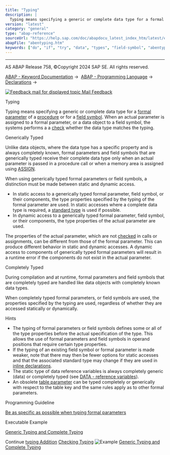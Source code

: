 ```yaml
---
title: "Typing"
description: |
  Typing means specifying a generic or complete data type for a formal parameter(https://help.sap.com/doc/abapdocu_latest_index_htm/latest/en-US/abenformal_parameter_glosry.htm 'Glossary Entry') of a procedure(https://help.sap.com/doc/abapdocu_latest_index_htm/latest/en-US/abenprocedure_glosry.htm
version: "latest"
category: "general"
type: "abap-reference"
sourceUrl: "https://help.sap.com/doc/abapdocu_latest_index_htm/latest/en-US/abentyping.htm"
abapFile: "abentyping.htm"
keywords: ["do", "if", "try", "data", "types", "field-symbol", "abentyping"]
---
```


* * *

AS ABAP Release 758, ©Copyright 2024 SAP SE. All rights reserved.

[ABAP - Keyword Documentation](https://help.sap.com/doc/abapdocu_latest_index_htm/latest/en-US/abenabap.htm) →  [ABAP - Programming Language](https://help.sap.com/doc/abapdocu_latest_index_htm/latest/en-US/abenabap_reference.htm) →  [Declarations](https://help.sap.com/doc/abapdocu_latest_index_htm/latest/en-US/abendeclarations.htm) → 

 [![](Mail.gif?object=Mail.gif "Feedback mail for displayed topic") Mail Feedback](mailto:f1_help@sap.com?subject=Feedback%20on%20ABAP%20Documentation&body=Document:%20Typing%2C%20ABENTYPING%2C%20758%0D%0A%0D%0AError:%0D%0A%0D%0A%0D%0A%0D%0ASuggestion%20for%20improvement:)

Typing

Typing means specifying a generic or complete data type for a [formal parameter](https://help.sap.com/doc/abapdocu_latest_index_htm/latest/en-US/abenformal_parameter_glosry.htm "Glossary Entry") of a [procedure](https://help.sap.com/doc/abapdocu_latest_index_htm/latest/en-US/abenprocedure_glosry.htm "Glossary Entry") or for a [field symbol](https://help.sap.com/doc/abapdocu_latest_index_htm/latest/en-US/abenfield_symbol_glosry.htm "Glossary Entry"). When an actual parameter is assigned to a formal parameter, or a data object to a field symbol, the systems performs a a [check](https://help.sap.com/doc/abapdocu_latest_index_htm/latest/en-US/abentyping_check.htm) whether the data type matches the typing.

Generically Typed   

Unlike data objects, where the data type has a specific property and is always completely known, formal parameters and field symbols that are generically typed receive their complete data type only when an actual parameter is passed in a procedure call or when a memory area is assigned using [ASSIGN](https://help.sap.com/doc/abapdocu_latest_index_htm/latest/en-US/abapassign.htm).

When using generically typed formal parameters or field symbols, a distinction must be made between static and dynamic access.

-   In static access to a generically typed formal parameter, field symbol, or their components, the type properties specified by the typing of the formal parameter are used. In static accesses where a complete data type is required, a [standard type](https://help.sap.com/doc/abapdocu_latest_index_htm/latest/en-US/abenstandard_type_glosry.htm "Glossary Entry") is used if possible.
-   In dynamic access to a generically typed formal parameter, field symbol, or their components, the type properties of the actual parameter are used.

The properties of the actual parameter, which are not [checked](https://help.sap.com/doc/abapdocu_latest_index_htm/latest/en-US/abentyping_check.htm) in calls or assignments, can be different from those of the formal parameter. This can produce different behavior in static and dynamic accesses. A dynamic access to components of generically typed formal parameters will result in a runtime error if the components do not exist in the actual parameter.

Completely Typed   

During compilation and at runtime, formal parameters and field symbols that are completely typed are handled like data objects with completely known data types.

When completely typed formal parameters, or field symbols are used, the properties specified by the typing are used, regardless of whether they are accessed statically or dynamically.

Hints

-   The typing of formal parameters or field symbols defines some or all of the type properties before the actual specification of the type. This allows the use of formal parameters and field symbols in operand positions that require certain type properties.
-   If the typing of an existing field symbol or formal parameter is made weaker, note that there may then be fewer options for static accesses and that the associated standard type may change if they are used in [inline declarations](https://help.sap.com/doc/abapdocu_latest_index_htm/latest/en-US/abeninline_declaration_glosry.htm "Glossary Entry").
-   The static type of data reference variables is always completely generic (data) or completely typed (see [DATA - reference variables](https://help.sap.com/doc/abapdocu_latest_index_htm/latest/en-US/abapdata_references.htm)).
-   An obsolete [table parameter](https://help.sap.com/doc/abapdocu_latest_index_htm/latest/en-US/abentable_parameter_glosry.htm "Glossary Entry") can be typed completely or generically with respect to the table key and the same rules apply as to other formal parameters.

Programming Guideline

[Be as specific as possible when typing formal parameters](https://help.sap.com/doc/abapdocu_latest_index_htm/latest/en-US/abentype_formal_param_guidl.htm "Guideline")

Executable Example

[Generic Typing and Complete Typing](https://help.sap.com/doc/abapdocu_latest_index_htm/latest/en-US/abentyping_abexa.htm)

Continue
[typing Addition](https://help.sap.com/doc/abapdocu_latest_index_htm/latest/en-US/abentyping_syntax.htm)
[Checking Typing](https://help.sap.com/doc/abapdocu_latest_index_htm/latest/en-US/abentyping_check.htm)
![Example](exa.gif "Example") [Generic Typing and Complete Typing](https://help.sap.com/doc/abapdocu_latest_index_htm/latest/en-US/abentyping_abexa.htm)